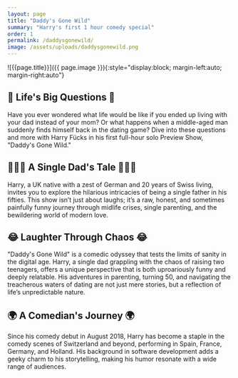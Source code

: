 ```yaml
---
layout: page
title: "Daddy's Gone Wild"
summary: "Harry's first 1 hour comedy special"
order: 1
permalink: /daddysgonewild/
image: /assets/uploads/daddysgonewild.png
---
```

![{{page.title}}]({{ page.image }}){:style="display:block; margin-left:auto; margin-right:auto"}

## 🤔 Life's Big Questions 🤔

Have you ever wondered what life would be like if you ended up living with your dad instead of your mom? Or what happens when a middle-aged man suddenly finds himself back in the dating game? Dive into these questions and more with Harry Fücks in his first full-hour solo Preview Show, "Daddy's Gone Wild."

## 👨‍👧‍👦 A Single Dad's Tale 👨‍👧‍👦

Harry, a UK native with a zest of German and 20 years of Swiss living, invites you to explore the hilarious intricacies of being a single father in his fifties. This show isn’t just about laughs; it’s a raw, honest, and sometimes painfully funny journey through midlife crises, single parenting, and the bewildering world of modern love.

## 😂 Laughter Through Chaos 😂

"Daddy's Gone Wild" is a comedic odyssey that tests the limits of sanity in the digital age. Harry, a single dad grappling with the chaos of raising two teenagers, offers a unique perspective that is both uproariously funny and deeply relatable. His adventures in parenting, turning 50, and navigating the treacherous waters of dating are not just mere stories, but a reflection of life’s unpredictable nature.

## 🌍 A Comedian's Journey 🌍

Since his comedy debut in August 2018, Harry has become a staple in the comedy scenes of Switzerland and beyond, performing in Spain, France, Germany, and Holland. His background in software development adds a geeky charm to his storytelling, making his humor resonate with a wide range of audiences.
